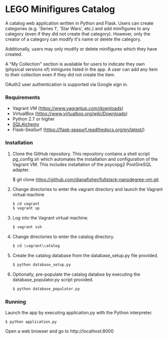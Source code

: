 # LEGO Minifigures Catalog

A catalog web application written in Python and Flask.  Users can create categories (e.g. 'Series 1', 'Star Wars', etc.) and add minifigures to any category (even if they did not create that category).  However, only the creator of a category can modify it's name or delete the category.

Additionally, users may only modify or delete minifigures which they have created.

A "My Collection" section is available for users to indicate they own (physical versions of) minigures listed in the app.  A user can add any item to their collection even if they did not create the item.

OAuth2 user authentication is supported via Google sign in.

### Requirements

- Vagrant VM (https://www.vagrantup.com/downloads)
- VirtualBox (https://www.virtualbox.org/wiki/Downloads)
- Python 2.7 or higher
- [SQLAlchemy](http://www.sqlalchemy.org/download.html)
- Flask-SeaSurf (https://flask-seasurf.readthedocs.org/en/latest/)

### Installation
1. Clone the GitHub repository.  This repository contains a shell script pg_config.sh which automates the installation and configuration of the Vagrant VM.  This includes installation of the psycopg2 PostGreSQL adapter.

	$ git clone https://github.com/dianafisher/fullstack-nanodegree-vm.git

2. Change directories to enter the vagrant directory and launch the Vagrant virtual machine
	
	```sh
	$ cd vagrant
	$ vagrant up
	```

4. Log into the Vagrant virtual machine.

	```sh
	$ vagrant ssh
	```

5. Change directories to enter the catalog directory.

	```sh
	$ cd \vagrant\catalog
	```

6. Create the catalog database from the database_setup.py file provided.
	
	```sh
	$ python database_setup.py
	```

7. Optionally, pre-populate the catalog databse by executing the database_populator.py script provided.

	```sh
	$ python database_populator.py
	```

### Running

Launch the app by executing application.py with the Python interpreter.
	
	$ python application.py	

Open a web browser and go to http://localhost:8000 


 